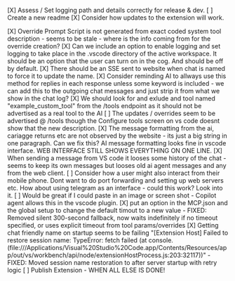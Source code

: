 [X] Assess / Set logging path and details correctly for release & dev.
[ ] Create a new readme
[X] Consider how updates to the extension will work.

[X] Override Prompt Script is not generated from exact coded system tool description - seems to be stale - where is the info coming from for the override creation?
[X] Can we include an option to enable logging and set logging to take place in the .vscode directory of the active workspace. It should be an option that the user can turn on in the cog. And should be off by default. 
[X] There should be an SSE sent to website when chat is named to force it to update the name.
[X] Consider reminding AI to allways use this method for replies in each response unless some keyword is included - we can add this to the outgoing chat messages and just strip it from what we show in the chat log?
[X] We should look for and exlude and tool named "example_custom_tool" from the /tools endpoint as it should not be advertised as a real tool to the AI
[ ] The updates / overrides seem to be advertised @ /tools though the Configure tools screen on vs code doesnt show that the new description.
[X] The message formatting from the ai, cariagge returns etc are not observed by the website - its just a big string in one paragraph.  Can we fix this?  AI message formatting looks fine in vscode interface.  WEB INTERFACE STILL SHOWS EVERYTHING ON ONE LINE.
[X] When sending a message from VS code it looses some history of the chat - seems to keep its own messages but looses old ai agent messages and any from the web client.
[ ] Consider how a user might also interact from their mobile phone.  Dont want to do port forwarding and setting up web servers etc.  How about using telegram as an interface - could this work? Look into it. 
[ ] Would be great if I could paste in an image or screen shot - Copilot agent allows this in the vscode plugin.
[X]  put an option in the MCP.json and the global setup to change the default timout to a new value - FIXED: Removed silent 300-second fallback, now waits indefinitely if no timeout specified, or uses explicit timeout from tool params/overrides
[X] Getting chat friendly name on startup seems to be failing "[Extension Host] Failed to restore session name: TypeError: fetch failed (at console.<anonymous> (file:///Applications/Visual%20Studio%20Code.app/Contents/Resources/app/out/vs/workbench/api/node/extensionHostProcess.js:203:32117))" - FIXED: Moved session name restoration to after server startup with retry logic
[ ] Publish Extension - WHEN ALL ELSE IS DONE!
